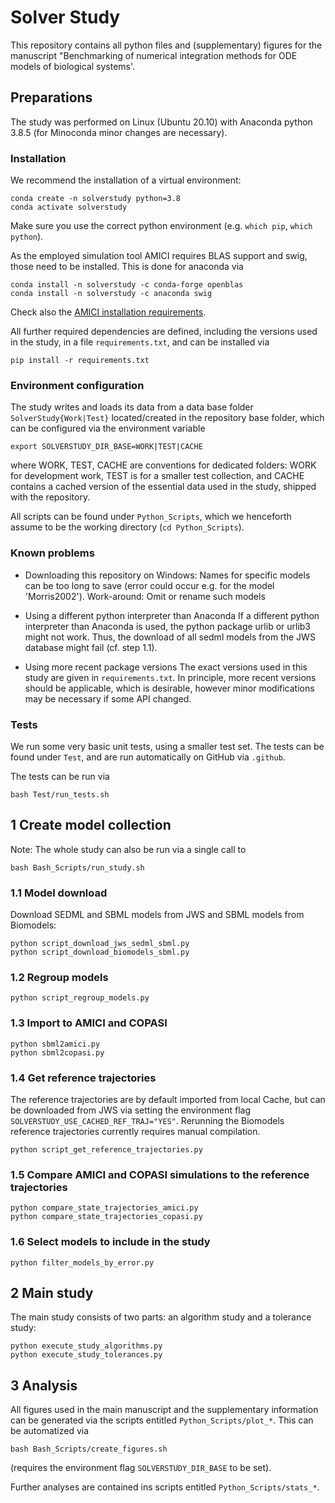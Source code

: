 # Solver Study

This repository contains all python files and (supplementary) figures for the
manuscript "Benchmarking of numerical integration methods for ODE models of
biological systems'.

## Preparations

The study was performed on Linux (Ubuntu 20.10) with Anaconda python 3.8.5
(for Minoconda minor changes are necessary).

### Installation

We recommend the installation of a virtual environment:

    conda create -n solverstudy python=3.8
    conda activate solverstudy

Make sure you use the correct python environment (e.g. `which pip`,
`which python`).

As the employed simulation tool AMICI requires BLAS support and swig, those
need to be installed. This is done for anaconda via

    conda install -n solverstudy -c conda-forge openblas
    conda install -n solverstudy -c anaconda swig

Check also the
[AMICI installation requirements](https://github.com/amici-dev/amici/INSTALL.md).

All further required dependencies are defined, including the versions used in
the study, in a file `requirements.txt`, and can be installed via

    pip install -r requirements.txt

### Environment configuration

The study writes and loads its data from a data base folder
`SolverStudy{Work|Test}` located/created in the repository base folder,
which can be configured via the environment variable

    export SOLVERSTUDY_DIR_BASE=WORK|TEST|CACHE

where WORK, TEST, CACHE are conventions for dedicated folders:
WORK for development work, TEST is for a smaller test collection, and CACHE
contains a cached version of the essential data used in the study, shipped with
the repository.

All scripts can be found under `Python_Scripts`, which we henceforth assume
to be the working directory (`cd Python_Scripts`).

### Known problems

* Downloading this repository on Windows:
  Names for specific models can be too long to save (error could occur e.g. for
  the model 'Morris2002'). Work-around: Omit or rename such models

* Using a different python interpreter than Anaconda
  If a different python interpreter than Anaconda is used, the python package
  urlib or urlib3 might not work. 
  Thus, the download of all sedml models from the JWS database might fail (cf.
  step 1.1).

* Using more recent package versions
  The exact versions used in this study are given in `requirements.txt`.
  In principle, more recent versions should be applicable, which is desirable,
  however minor modifications may be necessary if some API changed.

### Tests

We run some very basic unit tests, using a smaller test set. The tests can be
found under `Test`, and are run automatically on GitHub via `.github`.

The tests can be run via

    bash Test/run_tests.sh

## 1 Create model collection 

Note: The whole study can also be run via a single call to

    bash Bash_Scripts/run_study.sh

### 1.1 Model download

Download SEDML and SBML models from JWS and SBML models from Biomodels:

    python script_download_jws_sedml_sbml.py
    python script_download_biomodels_sbml.py

### 1.2 Regroup models

    python script_regroup_models.py

### 1.3 Import to AMICI and COPASI

    python sbml2amici.py
    python sbml2copasi.py

### 1.4 Get reference trajectories

The reference trajectories are by default imported from local Cache, but can
be downloaded from JWS via setting the environment flag
`SOLVERSTUDY_USE_CACHED_REF_TRAJ="YES"`. Rerunning the Biomodels reference
trajectories currently requires manual compilation.

    python script_get_reference_trajectories.py

### 1.5 Compare AMICI and COPASI simulations to the reference trajectories

    python compare_state_trajectories_amici.py
    python compare_state_trajectories_copasi.py

### 1.6 Select models to include in the study

    python filter_models_by_error.py

## 2 Main study

The main study consists of two parts: an algorithm study and a tolerance study:

    python execute_study_algorithms.py
    python execute_study_tolerances.py

## 3 Analysis

All figures used in the main manuscript and the supplementary information
can be generated via the scripts entitled `Python_Scripts/plot_*`.
This can be automatized via

    bash Bash_Scripts/create_figures.sh

(requires the environment flag `SOLVERSTUDY_DIR_BASE` to be set).

Further analyses are contained ins scripts entitled
`Python_Scripts/stats_*`.
